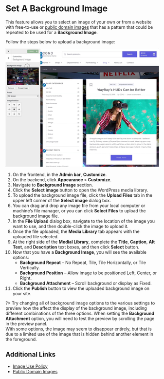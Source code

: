 # Set A Background Image

This feature allows you to select an image of your own or from a website with free-to-use or [public domain images](https://en.wikipedia.org/wiki/Wikipedia:Public_domain_image_resources) that has a pattern that could be repeated to be used for a **Background Image**.

Follow the steps below to upload a background image:

![Set A Background Image](img/set-background-image.jpg)

1. On the frontend, in the **Admin bar**, **Customize**.
2. On the backend, click **Appearance** » **Customize**.
3. Navigate to **Background Image** section.
4. Click the **Select image** button to open the WordPress media library.
5. To upload the background image file, click the **Upload Files** tab in the upper left corner of the **Select image** dialog box.
6. You can drag and drop any image file from your local computer or machine’s file manager, or you can click **Select Files** to upload the background image file.
7. In the **File Upload** dialog box, navigate to the location of the image you want to use, and then double-click the image to upload it.
8. Once the file uploaded, the **Media Library** tab appears with the uploaded file selected.
9. At the right side of the **Medial Library**, complete the **Title**, **Caption**, **Alt Text**, and **Description** text boxes, and then click **Select** button.
10. Now that you have a **Background Image**, you will see the available options:
    * **Background Repeat** – No Repeat, Tile, Tile Horizontally, or Tile Vertically.
    * **Background Position** – Allow image to be positioned Left, Center, or Right.
    * **Background Attachment** – Scroll background or display as Fixed.
11. Click the **Publish** button to view the uploaded background image on your site.

?> Try changing all of background image options to the various settings to preview how the affect the display of the background image, including different combinations of the three options. When setting the **Background Attachment** option, you will need to test the preview by scrolling the page in the preview panel.<br/>With some options, the image may seem to disappear entirely, but that is due to a limited use of the image that is hidden behind another element in the foreground.

## Additional Links

* [Image Use Policy](https://en.wikipedia.org/wiki/Wikipedia:Image_use_policy)
* [Public Domain Images](https://en.wikipedia.org/wiki/Wikipedia:Public_domain_image_resources)
